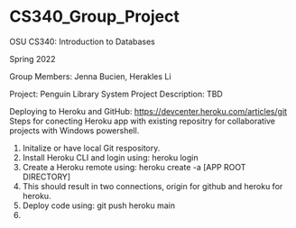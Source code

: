 # CS340_Group_Project

OSU CS340: Introduction to Databases 

Spring 2022

Group Members: Jenna Bucien, Herakles Li


Project: Penguin Library System
Project Description: TBD



Deploying to Heroku and GitHub:
https://devcenter.heroku.com/articles/git
Steps for conecting Heroku app with existing repositry for collaborative projects with Windows powershell.
1. Initalize or have local Git respository. 
2. Install Heroku CLI and login using: heroku login
3. Create a Heroku remote using: heroku create -a [APP ROOT DIRECTORY]
4. This should result in two connections, origin for github and heroku for heroku. 
5. Deploy code using: git push heroku main 
6. 